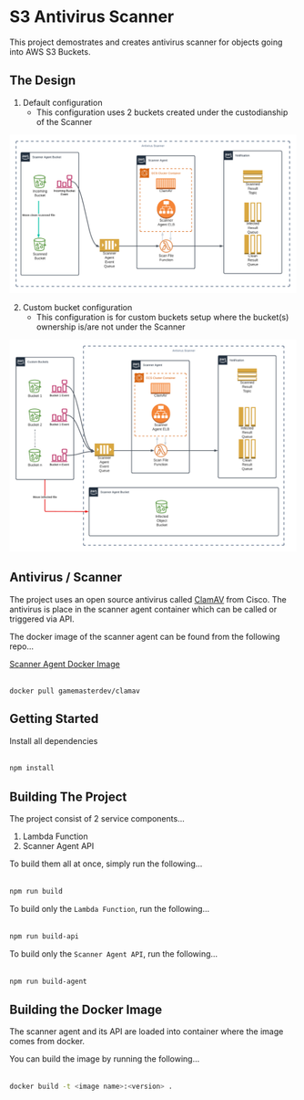 # S3 Antivirus Scanner

This project demostrates and creates antivirus scanner for objects going into AWS S3 Buckets.

## The Design

1. Default configuration 
    - This configuration uses 2 buckets created under the custodianship of the Scanner

![default](documentation/assets/s3-antivirus-scanner.png)

2. Custom bucket configuration
    - This configuration is for custom buckets setup where the bucket(s) ownership is/are not under the Scanner

![custom](documentation/assets/s3-antivirus-scanner-custom-bucket.png)

## Antivirus / Scanner

The project uses an open source antivirus called [ClamAV](https://www.clamav.net/) from Cisco. The antivirus is place in the scanner agent container which can be called or triggered via API. 

The docker image of the scanner agent can be found from the following repo...

[Scanner Agent Docker Image](https://hub.docker.com/repository/docker/gamemasterdev/clamav)

```shell

docker pull gamemasterdev/clamav

```

## Getting Started

Install all dependencies

```bash

npm install

```

## Building The Project

The project consist of 2 service components...
1. Lambda Function
2. Scanner Agent API

To build them all at once, simply run the following...

```bash

npm run build

```

To build only the `Lambda Function`, run the following...

```bash

npm run build-api

```

To build only the `Scanner Agent API`, run the following...

```bash

npm run build-agent

```

## Building the Docker Image

The scanner agent and its API are loaded into container where the image comes from docker. 

You can build the image by running the following...

```bash

docker build -t <image name>:<version> .

```